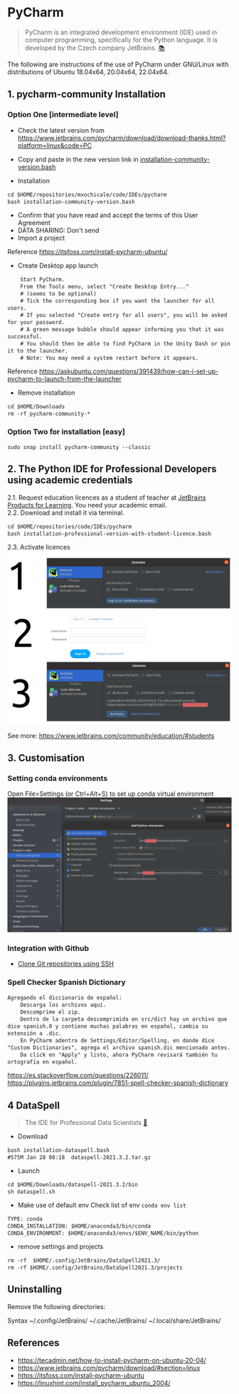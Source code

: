 # PyCharm
> PyCharm is an integrated development environment (IDE) used in computer programming, specifically for the Python language. 
> It is developed by the Czech company JetBrains. [:books:](https://en.wikipedia.org/wiki/PyCharm)  

The following are instructions of the use of PyCharm under GNU/Linux with distributions of Ubuntu 18.04x64, 20.04x64, 22.04x64.

## 1. pycharm-community Installation 

### Option One [intermediate level]

* Check the latest version from https://www.jetbrains.com/pycharm/download/download-thanks.html?platform=linux&code=PC
* Copy and paste in the new version link in [installation-community-version.bash](installation-community-version.bash)

* Installation
```
cd $HOME/repositories/mxochicale/code/IDEs/pycharm
bash installation-community-version.bash
```
* Confirm that you have read and accept the terms of this User Agreement
* DATA SHARING: Don't send 
* Import a project

Reference https://itsfoss.com/install-pycharm-ubuntu/


* Create Desktop app launch
```
    Start PyCharm.
    From the Tools menu, select "Create Desktop Entry..."
    # (seems to be optional)
    # Tick the corresponding box if you want the launcher for all users.
    # If you selected "Create entry for all users", you will be asked for your password.
    # A green message bubble should appear informing you that it was successful.
    # You should then be able to find PyCharm in the Unity Dash or pin it to the launcher.
    # Note: You may need a system restart before it appears.

```
Reference https://askubuntu.com/questions/391439/how-can-i-set-up-pycharm-to-launch-from-the-launcher

* Remove installation
```
cd $HOME/Downloads
rm -rf pycharm-community-* 
```

### Option Two for installation [easy]
```
sudo snap install pycharm-community --classic
```

## 2. The Python IDE for Professional Developers using academic credentials 

2.1. Request education licences as a student of teacher at [JetBrains Products for Learning](https://www.jetbrains.com/shop/eform/students). You need your academic email.  
2.2. Download and install it via terminal.  
``` 
cd $HOME/repositories/code/IDEs/pycharm
bash installation-professional-version-with-student-licence.bash 
```
2.3. Activate licences  
![figs](figures/licenses-pycharm-professional-v2021-3-2.png)  

See more: https://www.jetbrains.com/community/education/#students

## 3. Customisation 
### Setting conda environments
Open File>Settings (or Ctrl+Alt+S) to set up conda virtual environment
![fig](figures/setting-up-conda-env.png)

### Integration with Github 
* [Clone Git repositories using SSH](https://medium.com/@akshay.sinha/pycharm-integration-with-github-876510c6ca1f)


### Spell Checker Spanish Dictionary
```
Agregando el diccionario de español:
    Descarga los archivos aquí.
    Descomprime el zip.
    Dentro de la carpeta descomprimida en src/dict hay un archivo que dice spanish.0 y contiene muchas palabras en español, cambia su extensión a .dic.
    En PyCharm adentro de Settings/Editor/Spelling, en donde dice "Custom Dictionaries", agrega el archivo spanish.dic mencionado antes.
    Da click en "Apply" y listo, ahora PyCharm revisará también tu ortografía en español.
```
https://es.stackoverflow.com/questions/226011/    
https://plugins.jetbrains.com/plugin/7851-spell-checker-spanish-dictionary    

## 4 DataSpell 
> The IDE for Professional Data Scientists [:link:](https://www.jetbrains.com/dataspell/)
* Download
```
bash installation-dataspell.bash
#575M Jan 28 08:18  dataspell-2021.3.2.tar.gz
``` 

* Launch  
``` 
cd $HOME/Downloads/dataspell-2021.3.2/bin
sh dataspell.sh
```

* Make use of default env
Check list of env `conda env list`
``` 
TYPE: conda
CONDA_INSTALLATION: $HOME/anaconda3/bin/conda
CONDA_ENVIRONMENT: $HOME/anaconda3/envs/$ENV_NAME/bin/python
``` 

* remove settings and projects
```
rm -rf  $HOME/.config/JetBrains/DataSpell2021.3/
rm -rf $HOME/.config/JetBrains/DataSpell2021.3/projects
```

## Uninstalling
Remove the following directories:

Syntax
    ~/.config/JetBrains/<product><version>
    ~/.cache/JetBrains/<product><version>
    ~/.local/share/JetBrains/<product><version>


## References
* https://tecadmin.net/how-to-install-pycharm-on-ubuntu-20-04/  
* https://www.jetbrains.com/pycharm/download/#section=linux  
* https://itsfoss.com/install-pycharm-ubuntu  
* https://linuxhint.com/install_pycharm_ubuntu_2004/   
